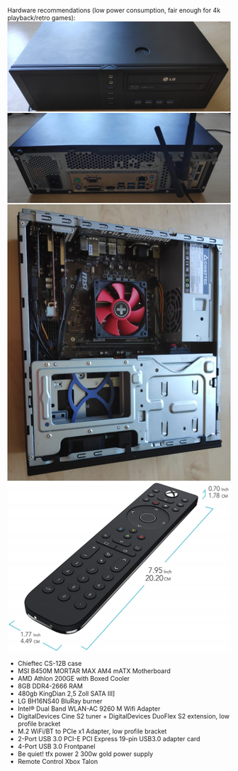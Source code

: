 Hardware recommendations (low power consumption, fair enough for 4k playback/retro games):
![Front](pics/front.jpg)
![Back](pics/back.jpg)
![True beauty comes from the inside](pics/inside.jpg)
![The Remote Control](pics/remote.jpg)

* Chieftec CS-12B case
* MSI B450M MORTAR MAX AM4 mATX Motherboard
* AMD Athlon 200GE with Boxed Cooler
* 8GB DDR4-2666 RAM
* 480gb KingDian 2,5 Zoll SATA III]
* LG BH16NS40 BluRay burner
* Intel® Dual Band WLAN-AC 9260 M Wifi Adapter
* DigitalDevices Cine S2 tuner + DigitalDevices DuoFlex S2 extension, low profile bracket
* M.2 WiFi/BT to PCIe x1 Adapter, low profile bracket
* 2-Port USB 3.0 PCI-E PCI Express 19-pin USB3.0 adapter card
* 4-Port USB 3.0 Frontpanel
* Be quiet! tfx power 2 300w gold power supply
* Remote Control Xbox Talon
